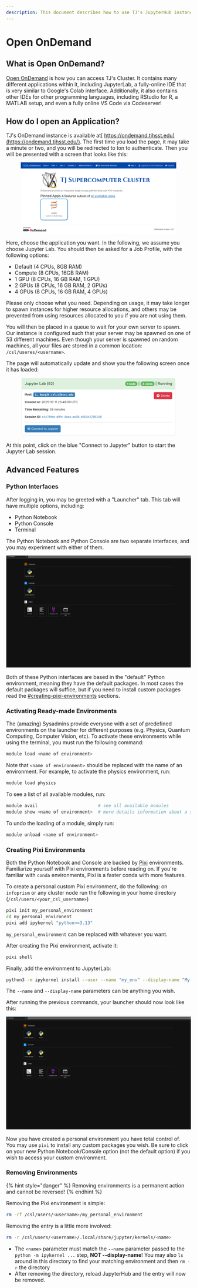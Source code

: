 ```yaml
---
description: This document describes how to use TJ's JupyterHub instance
---
```


# Open OnDemand

## What is Open OnDemand?

[Open OnDemand](https://openondemand.org/) is how you can access TJ's Cluster. It contains many different applications within it, including JupyterLab, a fully-online IDE that is very similar to Google's Colab interface. Additionally, it also contains other IDEs for other programming languages, including RStudio for R, a MATLAB setup, and even a fully online VS Code via Codeserver!

## How do I open an Application?

TJ's OnDemand instance is available at[ https://ondemand.tjhsst.edu](https://ondemand.tjhsst.edu/). The first time you load the page, it may take a minute or two, and you will be redirected to Ion to authenticate. Then you will be presented with a screen that looks like this:

<figure><img src="../../.gitbook/assets/image (17).png" alt=""><figcaption></figcaption></figure>

Here, choose the application you want. In the following, we assume you choose Jupyter Lab. You should then be asked for a Job Profile, with the following options:

* Default (4 CPUs, 8GB RAM)
* Compute (8 CPUs, 16GB RAM)
* 1 GPU (8 CPUs, 16 GB RAM, 1 GPU)
* 2 GPUs (8 CPUs, 16 GB RAM, 2 GPUs)
* 4 GPUs (8 CPUs, 16 GB RAM, 4 GPUs)

Please only choose what you need. Depending on usage, it may take longer to spawn instances for higher resource allocations, and others may be prevented from using resources allocated to you if you are not using them.

You will then be placed in a queue to wait for your own server to spawn. Our instance is configured such that your server may be spawned on one of 53 different machines. Even though your server is spawned on random machines, all your files are stored in a common location:  `/csl/useres/<username>`.&#x20;

The page will automatically update and show you the following screen once it has loaded:

<figure><img src="../../.gitbook/assets/image (19).png" alt=""><figcaption></figcaption></figure>

At this point, click on the blue "Connect to Jupyter" button to start the Jupyter Lab session.

## Advanced Features

### Python Interfaces

After logging in, you may be greeted with a "Launcher" tab. This tab will have multiple options, including:

* Python Notebook
* Python Console
* Terminal

The Python Notebook and Python Console are two separate interfaces, and you may experiment with either of them.&#x20;

![As you see in the top two rows, the options "Notebook" and "Console" are available. Notice how they are both named "Python (default)"](../../.gitbook/assets/launcher.png)

Both of these Python interfaces are based in the "default" Python environment, meaning they have the default packages. In most cases the default packages will suffice, but if you need to install custom packages read the [#creating-pixi-environments](./#creating-pixi-environments "mention") sections.&#x20;



### Activating Ready-made Environments

The (amazing) Sysadmins provide everyone with a set of predefined environments on the launcher for different purposes (e.g. Physics, Quantum Computing, Computer Vision, etc). To activate these environments while using the terminal, you must run the following command:

```bash
module load <name of environment>
```

Note that `<name of environment>` should be replaced with the name of an environment. For example, to activate the physics environment, run:

```bash
module load physics
```

To see a list of all available modules, run:

```bash
module avail                       # see all available modules
module show <name of environment>  # more details information about a specific module
```

To undo the loading of a module, simply run:

```bash
module unload <name of environment>
```

### Creating Pixi Environments

Both the Python Notebook and Console are backed by [Pixi](https://pixi.sh/latest/) environments. Familiarize yourself with Pixi environments before reading on. If you're familiar with `conda`  environments, Pixi is a faster conda with more features.

To create a personal custom Pixi environment, do the following: on `infoprism` or any cluster node run the following in your home directory (`/csl/users/<your_csl_username>`)

```bash
pixi init my_personal_environment
cd my_personal_environent
pixi add ipykernel "python>=3.13"
```

`my_personal_environment` can be replaced with whatever you want.

After creating the Pixi environment, activate it:

```bash
pixi shell
```

Finally, add the environment to JupyterLab:

```bash
python3 -m ipykernel install --user --name "my_env" --display-name "My Env"
```

The `--name` and `--display-name` parameters can be anything you wish.

After running the previous commands, your launcher should now look like this:

![Notice how a second option for both Notebook and Console is now available. The names match the "--display-name" parameter in the previous step.](../../.gitbook/assets/new_launcher.png)

Now you have created a personal environment you have total control of. You may use `pixi` to install any custom packages you wish. Be sure to click on your new Python Notebook/Console option (not the default option) if you wish to access your custom environment.

### Removing Environments

{% hint style="danger" %}
Removing environments is a permanent action and cannot be reversed!
{% endhint %}

Removing the Pixi environment is simple:

```bash
rm -rf /csl/users/<username>/my_personal_environment
```

Removing the entry is a little more involved:

```bash
rm -r /csl/users/<username>/.local/share/jupyter/kernels/<name>
```

* The `<name>` parameter must match the `--name` parameter passed to the `python -m ipykernel ...` step, **NOT --display-name**! You may also `ls` around in this directory to find your matching environment and then `rm -r` the directory
* After removing the directory, reload JupyterHub and the entry will now be removed.
